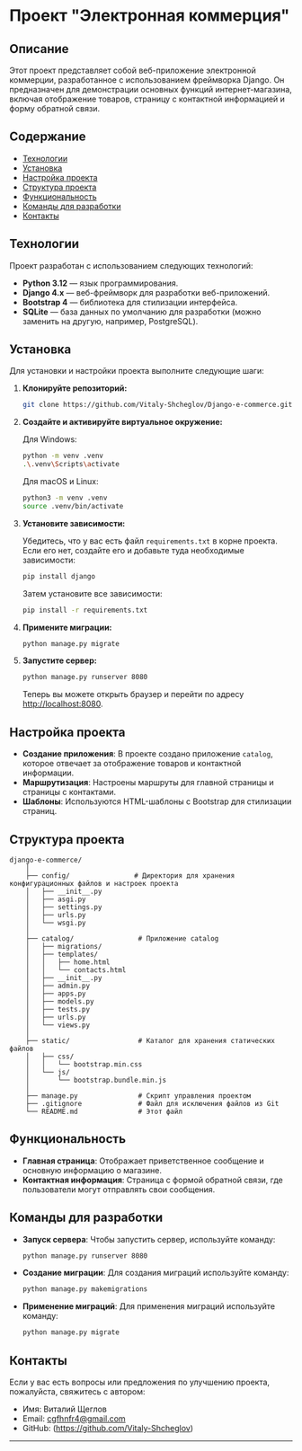 # Проект "Электронная коммерция"

## Описание

Этот проект представляет собой веб-приложение электронной коммерции, разработанное с использованием фреймворка Django. Он предназначен для демонстрации основных функций интернет-магазина, включая отображение товаров, страницу с контактной информацией и форму обратной связи.

## Содержание

- [Технологии](#технологии)
- [Установка](#установка)
- [Настройка проекта](#настройка-проекта)
- [Структура проекта](#структура-проекта)
- [Функциональность](#функциональность)
- [Команды для разработки](#команды-для-разработки)
- [Контакты](#контакты)

## Технологии

Проект разработан с использованием следующих технологий:

- **Python 3.12** — язык программирования.
- **Django 4.x** — веб-фреймворк для разработки веб-приложений.
- **Bootstrap 4** — библиотека для стилизации интерфейса.
- **SQLite** — база данных по умолчанию для разработки (можно заменить на другую, например, PostgreSQL).

## Установка

Для установки и настройки проекта выполните следующие шаги:

1. **Клонируйте репозиторий:**

   ```bash
   git clone https://github.com/Vitaly-Shcheglov/Django-e-commerce.git
   ```

2. **Создайте и активируйте виртуальное окружение:**

   Для Windows:

   ```bash
   python -m venv .venv
   .\.venv\Scripts\activate
   ```

   Для macOS и Linux:

   ```bash
   python3 -m venv .venv
   source .venv/bin/activate
   ```

3. **Установите зависимости:**

   Убедитесь, что у вас есть файл `requirements.txt` в корне проекта. Если его нет, создайте его и добавьте туда необходимые зависимости:

   ```bash
   pip install django
   ```

   Затем установите все зависимости:

   ```bash
   pip install -r requirements.txt
   ```

4. **Примените миграции:**

   ```bash
   python manage.py migrate
   ```

5. **Запустите сервер:**

   ```bash
   python manage.py runserver 8080
   ```

   Теперь вы можете открыть браузер и перейти по адресу [http://localhost:8080](http://localhost:8080).

## Настройка проекта

- **Создание приложения**: В проекте создано приложение `catalog`, которое отвечает за отображение товаров и контактной информации.
- **Маршрутизация**: Настроены маршруты для главной страницы и страницы с контактами.
- **Шаблоны**: Используются HTML-шаблоны с Bootstrap для стилизации страниц.

## Структура проекта

```
django-e-commerce/
    │
    ├── config/                # Директория для хранения конфигурационных файлов и настроек проекта
    │   ├── __init__.py
    │   ├── asgi.py
    │   ├── settings.py
    │   ├── urls.py
    │   └── wsgi.py
    │
    ├── catalog/                # Приложение catalog
    │   ├── migrations/
    │   ├── templates/
    │   │   ├── home.html
    │   │   └── contacts.html
    │   ├── __init__.py
    │   ├── admin.py
    │   ├── apps.py
    │   ├── models.py
    │   ├── tests.py
    │   ├── urls.py
    │   └── views.py
    │
    ├── static/                 # Каталог для хранения статических файлов
    │   ├── css/
    │   │   └── bootstrap.min.css
    │   └── js/
    │       └── bootstrap.bundle.min.js
    │
    ├── manage.py               # Скрипт управления проектом
    ├── .gitignore              # Файл для исключения файлов из Git
    └── README.md               # Этот файл
```

## Функциональность

- **Главная страница**: Отображает приветственное сообщение и основную информацию о магазине.
- **Контактная информация**: Страница с формой обратной связи, где пользователи могут отправлять свои сообщения.

## Команды для разработки

- **Запуск сервера**: Чтобы запустить сервер, используйте команду:

  ```bash
  python manage.py runserver 8080
  ```

- **Создание миграции**: Для создания миграций используйте команду:

  ```bash
  python manage.py makemigrations
  ```

- **Применение миграций**: Для применения миграций используйте команду:

  ```bash
  python manage.py migrate
  ```

## Контакты

Если у вас есть вопросы или предложения по улучшению проекта, пожалуйста, свяжитесь с автором:

- Имя: Виталий Щеглов
- Email: cgfhnfr4@gmail.com
- GitHub: (https://github.com/Vitaly-Shcheglov)

---
